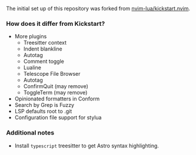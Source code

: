 The initial set up of this repository was forked from [nvim-lua/kickstart.nvim](https://github.com/nvim-lua/kickstart.nvim).

### How does it differ from Kickstart?
- More plugins
  - Treesitter context
  - Indent blankline
  - Autotag
  - Comment toggle
  - Lualine
  - Telescope File Browser
  - Autotag
  - ConfirmQuit (may remove)
  - ToggleTerm (may remove)
- Opinionated formatters in Conform
- Search by Grep is Fuzzy
- LSP defaults root to .git
- Configuration file support for stylua

### Additional notes
- Install `typescript` treesitter to get Astro syntax highlighting.
